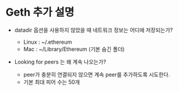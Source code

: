 # Geth 추가 설명

- datadir 옵션을 사용하지 않았을 때 네트워크 정보는 어디에 저장되는가?

  - Linux : ~/.ethereum
  - Mac : ~/Library/Ethereum (기본 숨긴 폴더)

- Looking for peers 는 왜 계속 나오는가?
  - peer가 충분히 연결되지 않으면 계속 peer를 추가하도록 시도한다.
  - 기본 최대 피어 수는 50개
